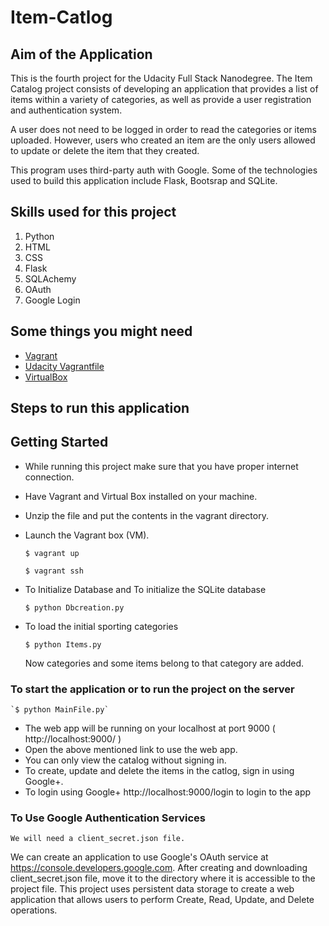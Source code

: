 # Item-Catlog

## Aim of the Application ##
This is the fourth project for the Udacity Full Stack Nanodegree. The Item Catalog project consists of developing an application that provides a list of items within a variety of categories, as well as provide a user registration and authentication system.

A user does not need to be logged in order to read the categories or items uploaded. However, users who created an item are the only users allowed to update or delete the item that they created.

This program uses third-party auth with Google. Some of the technologies used to build this application include Flask, Bootsrap and SQLite.


## Skills used for this project
1. Python
2. HTML
3. CSS
4. Flask
5. SQLAchemy
6. OAuth
7. Google Login

## Some things you might need
- [Vagrant](https://www.vagrantup.com/)
- [Udacity Vagrantfile](https://github.com/udacity/fullstack-nanodegree-vm)
- [VirtualBox](https://www.virtualbox.org/wiki/Downloads)

## Steps to run this application ##
## Getting Started
* While running this project make sure that you have proper internet connection.
* Have Vagrant and Virtual Box installed on your machine.
* Unzip the file and put the contents in the vagrant directory.
* Launch the Vagrant box (VM).

	`$ vagrant up`
	
	`$ vagrant ssh`
* To Initialize Database and To initialize the SQLite database 

	`$ python Dbcreation.py`
* To load the initial sporting categories

	`$ python Items.py`
	
	Now categories and some items belong to that category are added.
### To start the application or to run the project on the server
	`$ python MainFile.py`
* The web app will be running on your localhost at port 9000 ( http://localhost:9000/ )
* Open the above mentioned link to use the web app.
* You can only view the catalog without signing in.
* To create, update and delete the items in the catlog, sign in using Google+.
* To login using Google+
	http://localhost:9000/login to login to the app
### To Use Google Authentication Services
	We will need a client_secret.json file.
We can create an application to use Google's OAuth service at https://console.developers.google.com.
After creating and downloading client_secret.json file, move it to the directory where it is accessible to the project file.
This project uses persistent data storage to create a web application that allows users to perform Create, Read, Update, and Delete operations.

